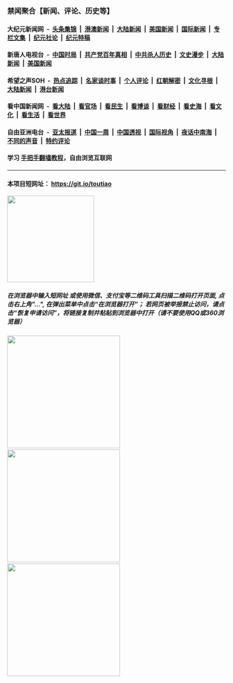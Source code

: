### 禁闻聚合【新闻、评论、历史等】

#### 大纪元新闻网 &nbsp;-&nbsp; [头条集锦](indexes/E头条集锦.md?t=02050401) &nbsp;|&nbsp; [港澳新闻](indexes/E港澳新闻.md?t=02050401)  &nbsp;|&nbsp; [大陆新闻](indexes/E大陆新闻.md?t=02050401) &nbsp;|&nbsp; [美国新闻](indexes/E美国新闻.md?t=02050401) &nbsp;|&nbsp; [国际新闻](indexes/E国际新闻.md?t=02050401) &nbsp;|&nbsp; [专栏文集](indexes/E专栏文集.md?t=02050401) &nbsp;|&nbsp; [纪元社论](indexes/E纪元社论.md?t=02050401) &nbsp;|&nbsp; [纪元特稿](indexes/E纪元特稿.md?t=02050401) 

#### 新唐人电视台 &nbsp;-&nbsp; [中国时局](indexes/N中国时局.md?t=02050401) &nbsp;|&nbsp; [共产党百年真相](indexes/N共产党百年真相.md?t=02050401) &nbsp;|&nbsp; [中共杀人历史](indexes/N中共杀人历史.md?t=02050401) &nbsp;|&nbsp; [文史漫步](indexes/N文史漫步.md?t=02050401) &nbsp;|&nbsp; [大陆新闻](indexes/N大陆新闻.md?t=02050401) &nbsp;|&nbsp; [美国新闻](indexes/N美国新闻.md?t=02050401)

#### 希望之声SOH &nbsp;-&nbsp; [热点追踪](indexes/H热点追踪.md?t=02050401) &nbsp;|&nbsp; [名家谈时事](indexes/H名家谈时事.md?t=02050401) &nbsp;|&nbsp; [个人评论](indexes/H个人评论.md?t=02050401)  &nbsp;|&nbsp; [红朝解密](indexes/H红朝解密.md?t=02050401) &nbsp;|&nbsp; [文化寻根](indexes/H文化寻根.md?t=02050401) &nbsp;|&nbsp; [大陆新闻](indexes/H大陆新闻.md?t=02050401) &nbsp;|&nbsp; [港台新闻](indexes/H港台新闻.md?t=02050401)

#### 看中国新闻网 &nbsp;-&nbsp; [看大陆](indexes/S看大陆.md?t=02050401) &nbsp;|&nbsp; [看官场](indexes/S看官场.md?t=02050401) &nbsp;|&nbsp; [看民生](indexes/S看民生.md?t=02050401)  &nbsp;|&nbsp; [看博谈](indexes/S看博谈.md?t=02050401) &nbsp;|&nbsp; [看财经](indexes/S看财经.md?t=02050401) &nbsp;|&nbsp; [看史海](indexes/S看史海.md?t=02050401) &nbsp;|&nbsp; [看文化](indexes/S看文化.md?t=02050401) &nbsp;|&nbsp; [看生活](indexes/S看生活.md?t=02050401) &nbsp;|&nbsp; [看世界](indexes/S看世界.md?t=02050401)

#### 自由亚洲电台 &nbsp;-&nbsp; [亚太报道](indexes/R亚太报道.md?t=02050401) &nbsp;|&nbsp; [中国一周](indexes/R中国一周.md?t=02050401) &nbsp;|&nbsp; [中国透视](indexes/R中国透视.md?t=02050401)  &nbsp;|&nbsp; [国际视角](indexes/R国际视角.md?t=02050401) &nbsp;|&nbsp; [夜话中南海](indexes/R夜话中南海.md?t=02050401) &nbsp;|&nbsp; [不同的声音](indexes/R不同的声音.md?t=02050401) &nbsp;|&nbsp; [特约评论](indexes/R特约评论.md?t=02050401)

#### 学习 [手把手翻墙教程](https://github.com/gfw-breaker/guides/wiki)，自由浏览互联网

----

#### 本项目短网址： https://git.io/toutiao
<img src="https://raw.githubusercontent.com/gfw-breaker/banned-news/master/scripts/img/qr.png" width="200px"/>  

##### 在浏览器中输入短网址 或使用微信、支付宝等二维码工具扫描二维码打开页面, 点击右上角"...", 在弹出菜单中点击“在浏览器打开”； 若网页被举报禁止访问，请点击“恢复申请访问”，将链接复制并粘贴到浏览器中打开（请不要使用QQ或360浏览器）

<img src="https://raw.githubusercontent.com/gfw-breaker/banned-news/master/scripts/img/1.png" width="260px"/> &nbsp; <img src="https://raw.githubusercontent.com/gfw-breaker/banned-news/master/scripts/img/2.png" width="260px"/> &nbsp; <img src="https://raw.githubusercontent.com/gfw-breaker/banned-news/master/scripts/img/3.png" width="260px"/>
